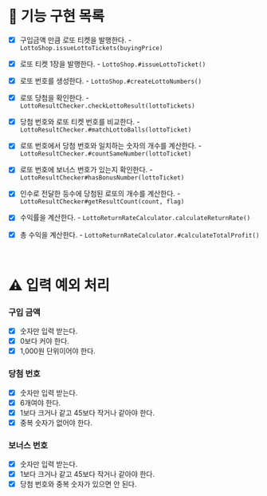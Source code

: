 # 🚀 기능 구현 목록

- [x] 구입금액 만큼 로또 티켓을 발행한다. - `LottoShop.issueLottoTickets(buyingPrice)`
- [x] 로또 티켓 1장을 발행한다. - `LottoShop.#issueLottoTicket()`
- [x] 로또 번호를 생성한다. - `LottoShop.#createLottoNumbers()`

- [x] 로또 당첨을 확인한다. - `LottoResultChecker.checkLottoResult(lottoTickets)`
- [x] 당첨 번호와 로또 티켓 번호를 비교한다. - `LottoResultChecker.#matchLottoBalls(lottoTicket)`
- [x] 로또 번호에서 당첨 번호와 일치하는 숫자의 개수를 계산한다. - `LottoResultChecker.#countSameNumber(lottoTicket)`
- [x] 로또 번호에 보너스 번호가 있는지 확인한다. - `LottoResultChecker#hasBonusNumber(lottoTicket)`
- [x] 인수로 전달한 등수에 당첨된 로또의 개수를 계산한다. - `LottoResultChecker#getResultCount(count, flag)`

- [x] 수익률을 계산한다. - `LottoReturnRateCalculator.calculateReturnRate()`
- [x] 총 수익을 계산한다. - `LottoReturnRateCalculator.#calculateTotalProfit()`

<br />

# ⚠ 입력 예외 처리

### 구입 금액

- [x] 숫자만 입력 받는다.
- [x] 0보다 커야 한다.
- [x] 1,000원 단위이어야 한다.

### 당첨 번호

- [x] 숫자만 입력 받는다.
- [x] 6개여야 한다.
- [x] 1보다 크거나 같고 45보다 작거나 같아야 한다.
- [x] 중복 숫자가 없어야 한다.

### 보너스 번호

- [x] 숫자만 입력 받는다.
- [x] 1보다 크거나 같고 45보다 작거나 같아야 한다.
- [x] 당첨 번호와 중복 숫자가 있으면 안 된다.
